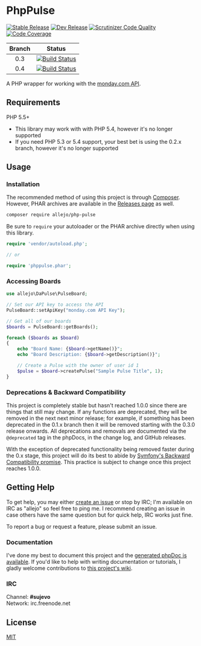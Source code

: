 # PhpPulse

[![Stable Release](https://img.shields.io/packagist/v/allejo/php-pulse.svg)](https://packagist.org/packages/allejo/php-pulse)
[![Dev Release](https://img.shields.io/packagist/vpre/allejo/php-pulse.svg)](https://packagist.org/packages/allejo/php-pulse)
[![Scrutinizer Code Quality](https://scrutinizer-ci.com/g/allejo/PhpPulse/badges/quality-score.png?b=master)](https://scrutinizer-ci.com/g/allejo/PhpPulse/?branch=master)
[![Code Coverage](https://scrutinizer-ci.com/g/allejo/PhpPulse/badges/coverage.png?b=master)](https://scrutinizer-ci.com/g/allejo/PhpPulse/?branch=master)

| Branch | Status |
| :----: | ------ |
| 0.3 | [![Build Status](https://travis-ci.org/allejo/PhpPulse.svg?branch=0.3)](https://travis-ci.org/allejo/PhpPulse) |
| 0.4 | [![Build Status](https://travis-ci.org/allejo/PhpPulse.svg?branch=master)](https://travis-ci.org/allejo/PhpPulse) |

A PHP wrapper for working with the [monday.com API](https://developers.monday.com/).

## Requirements

PHP 5.5+

- This library may work with with PHP 5.4, however it's no longer supported
- If you need PHP 5.3 or 5.4 support, your best bet is using the 0.2.x branch, however it's no longer supported

## Usage

### Installation

The recommended method of using this project is through [Composer](https://getcomposer.org/). However, PHAR archives are available in the [Releases page](https://github.com/allejo/PhpPulse/releases) as well.

```bash
composer require allejo/php-pulse
```

Be sure to `require` your autoloader or the PHAR archive directly when using this library.

```php
require 'vendor/autoload.php';

// or

require 'phppulse.phar';
```

### Accessing Boards

```php
use allejo\DaPulse\PulseBoard;

// Set our API key to access the API
PulseBoard::setApiKey("monday.com API Key");

// Get all of our boards
$boards = PulseBoard::getBoards();

foreach ($boards as $board)
{
    echo "Board Name: {$board->getName()}";
    echo "Board Description: {$board->getDescription()}";

    // Create a Pulse with the owner of user id 1
    $pulse = $board->createPulse("Sample Pulse Title", 1);
}
```

### Deprecations & Backward Compatibility

This project is completely stable but hasn't reached 1.0.0 since there are things that still may change. If any functions are deprecated, they will be removed in the next next minor release; for example, if something has been deprecated in the 0.1.x branch then it will be removed starting with the 0.3.0 release onwards. All deprecations and removals are documented via the `@deprecated` tag in the phpDocs, in the change log, and GitHub releases.

With the exception of deprecated functionality being removed faster during the 0.x stage, this project will do its best to abide by [Symfony's Backward Compatibility promise](http://symfony.com/doc/current/contributing/code/bc.html). This practice is subject to change once this project reaches 1.0.0.

## Getting Help

To get help, you may either [create an issue](https://github.com/allejo/PhpPulse/issues) or stop by IRC; I'm available on IRC as "allejo" so feel free to ping me. I recommend creating an issue in case others have the same question but for quick help, IRC works just fine.

To report a bug or request a feature, please submit an issue.

### Documentation

I've done my best to document this project and the [generated phpDoc is available](http://docs.allejo.io/PhpPulse/). If you'd like to help with writing documentation or tutorials, I gladly welcome contributions to [this project's wiki](https://github.com/allejo/PhpPulse/wiki).

### IRC

Channel: **#sujevo**  
Network: irc.freenode.net

## License

[MIT](https://github.com/allejo/PhpPulse/blob/master/LICENSE.md)
